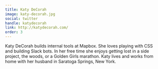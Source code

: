 ```yaml
---
title: Katy DeCorah
image: katy-decorah.jpg
social: twitter
handle: katydecorah
link: http://katydecorah.com/
order: 3
---
```


Katy DeCorah builds internal tools at Mapbox. She loves playing with CSS and building Slack bots. In her free time she enjoys getting lost in a side project, the woods, or a Golden Girls marathon. Katy lives and works from home with her husband in Saratoga Springs, New York.